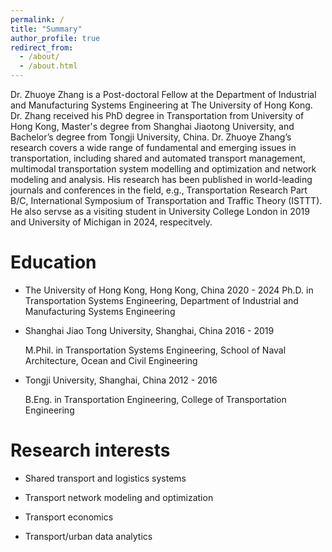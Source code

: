 ```yaml
---
permalink: /
title: "Summary"
author_profile: true
redirect_from: 
  - /about/
  - /about.html
---
```


Dr. Zhuoye Zhang is a Post-doctoral Fellow at the Department of Industrial and Manufacturing Systems Engineering at The University of Hong Kong. Dr. Zhang received his PhD degree in Transportation from University of Hong Kong, Master's degree from Shanghai Jiaotong University, and Bachelor’s degree from Tongji University, China. Dr. Zhuoye Zhang’s research covers a wide range of fundamental and emerging issues in transportation, including shared and automated transport management, multimodal transportation system modelling and optimization and network modeling and analysis. His research has been published in world-leading journals and conferences in the field, e.g., Transportation Research Part B/C, International Symposium of Transportation and Traffic Theory (ISTTT). He also servse as a visiting student in University College London in 2019 and University of Michigan in 2024, respecitvely. 


Education
======

* The University of Hong Kong, Hong Kong, China 2020 - 2024
  Ph.D. in Transportation Systems Engineering, Department of Industrial and Manufacturing Systems Engineering

* Shanghai Jiao Tong University, Shanghai, China 2016 - 2019

  M.Phil. in Transportation Systems Engineering, School of Naval Architecture, Ocean and Civil Engineering

* Tongji University, Shanghai, China 2012 - 2016

  B.Eng. in Transportation Engineering, College of Transportation Engineering


Research interests
======
  * Shared transport and logistics systems

  * Transport network modeling and optimization

  * Transport economics

  * Transport/urban data analytics





